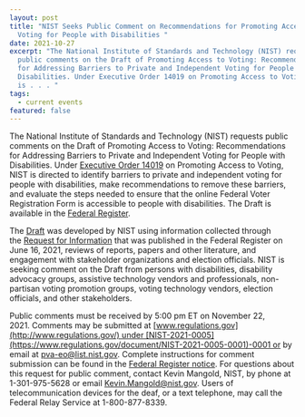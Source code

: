 ```yaml
---
layout: post
title: "NIST Seeks Public Comment on Recommendations for Promoting Access to
  Voting for People with Disabilities "
date: 2021-10-27
excerpt: "The National Institute of Standards and Technology (NIST) requests
  public comments on the Draft of Promoting Access to Voting: Recommendations
  for Addressing Barriers to Private and Independent Voting for People with
  Disabilities. Under Executive Order 14019 on Promoting Access to Voting, NIST
  is . . . "
tags:
  - current events
featured: false
---
```

The National Institute of Standards and Technology (NIST) requests public comments on the Draft of Promoting Access to Voting: Recommendations for Addressing Barriers to Private and Independent Voting for People with Disabilities. Under [Executive Order 14019](https://www.federalregister.gov/executive-order/14019) on Promoting Access to Voting, NIST is directed to identify barriers to private and independent voting for people with disabilities, make recommendations to remove these barriers, and evaluate the steps needed to ensure that the online Federal Voter Registration Form is accessible to people with disabilities. The Draft is available in the [Federal Register](https://www.federalregister.gov/documents/2021/10/21/2021-22757/draft-of-promoting-access-to-voting-recommendations-for-addressing-barriers-to-private-and). 

The [Draft](https://www.regulations.gov/document/NIST-2021-0005-0002) was developed by NIST using information collected through the [Request for Information](https://federalregister.gov/d/2021-12619) that was published in the Federal Register on June 16, 2021, reviews of reports, papers and other literature, and engagement with stakeholder organizations and election officials. NIST is seeking comment on the Draft from persons with disabilities, disability advocacy groups, assistive technology vendors and professionals, non-partisan voting promotion groups, voting technology vendors, election officials, and other stakeholders. 

Public comments must be received by 5:00 pm ET on November 22, 2021. Comments may be submitted at [www.regulations.gov](http://www.regulations.gov/) under [NIST-2021-0005](https://www.regulations.gov/document/NIST-2021-0005-0001)-0001 or by email at [pva-eo@list.nist.gov](mailto:pva-eo@list.nist.gov). Complete instructions for comment submission can be found in the [Federal Register notice](https://federalregister.gov/d/2021-23309). For questions about this request for public comment, contact Kevin Mangold, NIST, by phone at 1-301-975-5628 or email [Kevin.Mangold@nist.gov](mailto:Kevin.Mangold@nist.gov). Users of telecommunication devices for the deaf, or a text telephone, may call the Federal Relay Service at 1-800-877-8339.

